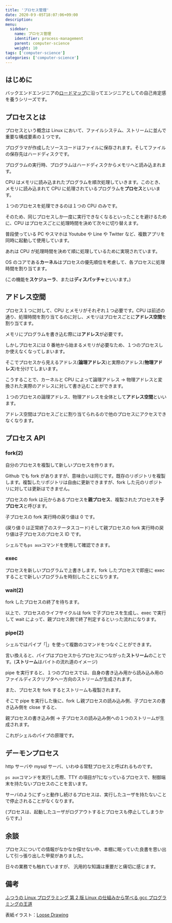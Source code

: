 ```yaml
---
title: 'プロセス管理'
date: 2020-0９-05T18:07:06+09:00
description:
menu:
  sidebar:
    name: プロセス管理
    identifier: process-management
    parent: computer-science
    weight: 10
tags: ['computer-science']
categories: ['computer-science']
---
```


## はじめに

バックエンドエンジニアの[ロードマップ][ロードマップ]に沿ってエンジニアとしての自己肯定感を養うシリーズです。

## プロセスとは

プロセスという概念は Linux において、ファイルシステム、ストリームに並んで重要な構成要素の１つです。

プログラマが作成したソースコードはファイルに保存されます。そしてファイルの保存先はハードディスクです。

プログラムの実行時、プログラムはハードディスクからメモリへと読み込まれます。

CPU はメモリに読み込まれたプログラムを順次処理していきます。このとき、メモリに読み込まれて CPU に処理されているプログラムを**プロセス**といいます。

１つのプロセスを処理できるのは１つの CPU のみです。

そのため、同じプロセスしか一度に実行できなくなるといったことを避けるために、CPU はプロセスごとに処理時間を決めて次々に切り替えます。

普段使っている PC やスマホは Youtube や Line や Twitter など、複数アプリを同時に起動して使用しています。

あれは CPU が処理時間を決めて順に処理しているために実現されています。

OS のコアである**カーネル**はプロセスの優先順位を考慮して、各プロセスに処理時間を割り当てます。

(この機能を**スケジューラ**、または**ディスパッチャ**といいます。)

## アドレス空間

プロセス１つに対して、CPU とメモリがそれぞれ１つ必要です。CPU は前述の通り、処理時間を割り当てるのに対し、メモリはプロセスごとに**アドレス空間**を割り当てます。

メモリにプログラムを書き込む際には**アドレス**が必要です。

しかしプロセスには 0 番地から始まるメモリが必要なため、１つのプロセスしか使えなくなってしまいます。

そこでプロセスから見えるアドレス(**論理アドレス**)と実際のアドレス(**物理アドレス**)を分けてしまいます。

こうすることで、カーネルと CPU によって論理アドレス → 物理アドレスと変換された実際のアドレスに対して書き込むことができます。

１つのプロセスの論理アドレス、物理アドレスを全体として**アドレス空間**といいます。

アドレス空間はプロセスごとに割り当てられるので他のプロセスにアクセスできなくなります。

## プロセス API

### fork(2)

自分のプロセスを複製して新しいプロセスを作ります。

Github でも fork がありますが、意味合いは同じです。既存のリポジトリを複製します。複製したリポジトリは自由に更新できますが、fork した元のリポジトリに対しては更新はできません。

プロセスの fork は元からあるプロセスを**親プロセス**、複製されたプロセスを**子プロセス**と呼びます。

子プロセスの fork 実行時の戻り値は 0 です。

(戻り値 0 は正常終了のステータスコード)そして親プロセスの fork 実行時の戻り値は子プロセスのプロセス ID です。

シェルでも`ps aux`コマンドを使用して確認できます。

### exec

プロセスを新しいプログラムで上書きします。fork したプロセスで即座に exec することで新しいプログラムを時刻したことになります。

### wait(2)

fork したプロセスの終了を待ちます。

以上で、プロセスのライフサイクルは fork で子プロセスを生成し、exec で実行して wait によって、親プロセス側で終了判定するといった流れになります。

### pipe(2)

シェルではパイプ「|」を使って複数のコマンドをつなぐことができます。

言い換えると、パイプはプロセスからプロセスにつながった**ストリーム**のことです。(**ストリーム**はバイトの流れ道のイメージ)

pipe を実行すると、１つのプロセスでは、自身の書き込み用から読み込み用のファイルディスクリプタへ一方向のストリームが生成されます。

また、プロセスを fork するとストリームも複製されます。

そこで pipe を実行した後に、fork し親プロセスの読み込み側、子プロセスの書き込み側を close すると、

親プロセスの書き込み側 → 子プロセスの読み込み側への１つのストリームが生成されます。

これがシェルのパイプの原理です。

## デーモンプロセス

http サーバや mysql サーバ、いわゆる常駐プロセスと呼ばれるものです。

`ps aux`コマンドを実行した際、TTY の項目が?になっているプロセスで、制御端末を持たないプロセスのことを言います。

サーバのようにずっと動作し続けるプロセスは、実行したユーザを持たないことで停止されることがなくなります。

(プロセスは、起動したユーザがログアウトするとプロセスも停止してしまうからです。)

## 余談

プロセスについての情報がなかなか探せない中、本棚に眠っていた良書を思い出して引っ張り出した甲斐がありました。

日々の業務でも触れていますが、 汎用的な知識は重要だと痛切に感じます。

## 備考

[ふつうの Linux プログラミング 第 2 版 Linux の仕組みから学べる gcc プログラミングの王道][amazon]

表紙イラスト：[Loose Drawing](https://loosedrawing.com/)

[ロードマップ]: https://github.com/kamranahmedse/developer-roadmap#back-end-roadmap
[amazon]: https://www.amazon.co.jp/%E3%81%B5%E3%81%A4%E3%81%86%E3%81%AELinux%E3%83%97%E3%83%AD%E3%82%B0%E3%83%A9%E3%83%9F%E3%83%B3%E3%82%B0-%E7%AC%AC2%E7%89%88-Linux%E3%81%AE%E4%BB%95%E7%B5%84%E3%81%BF%E3%81%8B%E3%82%89%E5%AD%A6%E3%81%B9%E3%82%8Bgcc%E3%83%97%E3%83%AD%E3%82%B0%E3%83%A9%E3%83%9F%E3%83%B3%E3%82%B0%E3%81%AE%E7%8E%8B%E9%81%93-%E9%9D%92%E6%9C%A8-%E5%B3%B0%E9%83%8E/dp/4797386479
